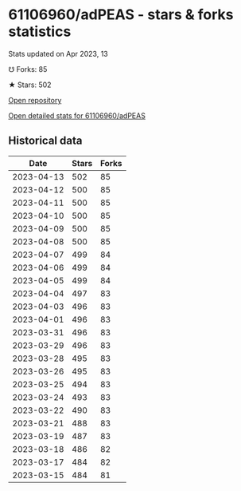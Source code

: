 # 61106960/adPEAS - stars & forks statistics

Stats updated on Apr 2023, 13

☋ Forks: 85

★ Stars: 502

[Open repository](https://github.com/61106960/adPEAS)

[Open detailed stats for 61106960/adPEAS](https://reviewgithub.com/rep/61106960/adPEAS)

## Historical data
| Date | Stars | Forks |
|------|-------|-------|
| 2023-04-13 | 502 | 85 | 
| 2023-04-12 | 500 | 85 | 
| 2023-04-11 | 500 | 85 | 
| 2023-04-10 | 500 | 85 | 
| 2023-04-09 | 500 | 85 | 
| 2023-04-08 | 500 | 85 | 
| 2023-04-07 | 499 | 84 | 
| 2023-04-06 | 499 | 84 | 
| 2023-04-05 | 499 | 84 | 
| 2023-04-04 | 497 | 83 | 
| 2023-04-03 | 496 | 83 | 
| 2023-04-01 | 496 | 83 | 
| 2023-03-31 | 496 | 83 | 
| 2023-03-29 | 496 | 83 | 
| 2023-03-28 | 495 | 83 | 
| 2023-03-26 | 495 | 83 | 
| 2023-03-25 | 494 | 83 | 
| 2023-03-24 | 493 | 83 | 
| 2023-03-22 | 490 | 83 | 
| 2023-03-21 | 488 | 83 | 
| 2023-03-19 | 487 | 83 | 
| 2023-03-18 | 486 | 82 | 
| 2023-03-17 | 484 | 82 | 
| 2023-03-15 | 484 | 81 | 

